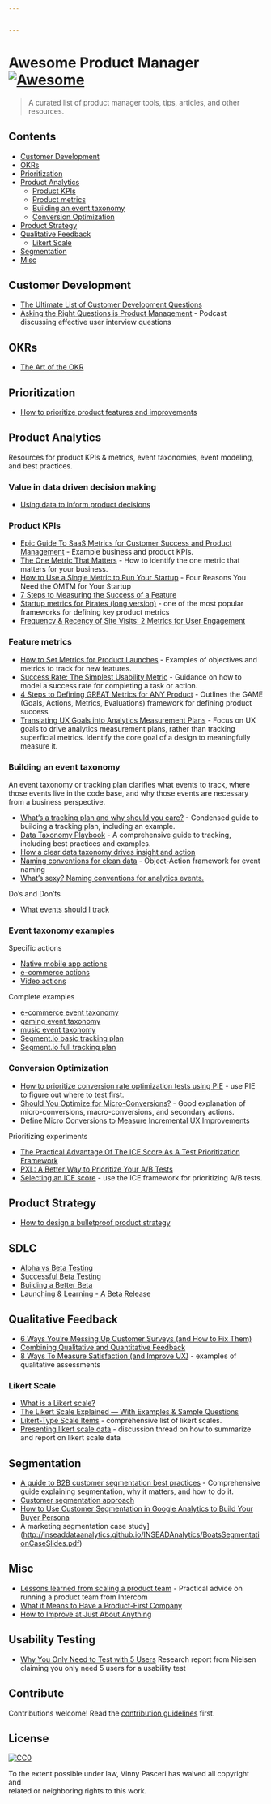 ```yaml
---


---
```


<h1 id="awesome-product-manager-">Awesome Product Manager <a href="https://github.com/sindresorhus/awesome"><img src="https://cdn.rawgit.com/sindresorhus/awesome/d7305f38d29fed78fa85652e3a63e154dd8e8829/media/badge.svg" alt="Awesome"></a></h1>
<blockquote>
<p>A curated list of product manager tools, tips, articles, and other resources.</p>
</blockquote>
<h2 id="contents">Contents</h2>
<ul>
<li><a href="#customer-development">Customer Development</a></li>
<li><a href="#okrs">OKRs</a></li>
<li><a href="#prioritization">Prioritization</a></li>
<li><a href="#product-analytics">Product Analytics</a>
<ul>
<li><a href="#product-kpis">Product KPIs</a></li>
<li><a href="#product-metrics">Product metrics</a></li>
<li><a href="#building-an-event-taxonomy">Building an event taxonomy</a></li>
<li><a href="#conversion-optimization">Conversion Optimization</a></li>
</ul>
</li>
<li><a href="#product-strategy">Product Strategy</a></li>
<li><a href="#qualitative-feedback">Qualitative Feedback</a>
<ul>
<li><a href="#likert-scale">Likert Scale</a></li>
</ul>
</li>
<li><a href="#segmentation">Segmentation</a></li>
<li><a href="#misc">Misc</a></li>
</ul>
<h2 id="customer-development">Customer Development</h2>
<ul>
<li><a href="https://mfishbein.com/the-ultimate-list-of-customer-development-questions/">The Ultimate List of Customer Development Questions</a></li>
<li><a href="https://www.thisisproductmanagement.com/episodes/asking-the-right-questions/">Asking the Right Questions is Product Management</a> - Podcast discussing effective user interview questions</li>
</ul>
<h2 id="okrs">OKRs</h2>
<ul>
<li><a href="http://eleganthack.com/the-art-of-the-okr/">The Art of the OKR</a></li>
</ul>
<h2 id="prioritization">Prioritization</h2>
<ul>
<li><a href="https://medium.com/@freshtilledsoil/how-to-prioritize-product-features-and-improvements-8aea72c8bf27">How to prioritize product features and improvements</a></li>
</ul>
<h2 id="product-analytics">Product Analytics</h2>
<p>Resources for product KPIs &amp; metrics, event taxonomies, event modeling, and best practices.</p>
<h3 id="value-in-data-driven-decision-making">Value in data driven decision making</h3>
<ul>
<li><a href="https://marcabraham.com/2014/08/18/using-data-to-inform-product-decisions/">Using data to inform product decisions</a></li>
</ul>
<h3 id="product-kpis">Product KPIs</h3>
<ul>
<li><a href="https://blog.userlane.com/epic-guide-to-saas-metrics-for-customer-success-and-product-management/">Epic Guide To SaaS Metrics for Customer Success and Product Management</a> - Example business and product KPIs.</li>
<li><a href="http://leananalyticsbook.com/one-metric-that-matters/">The One Metric That Matters</a> - How to identify the one metric that matters for your business.</li>
<li><a href="https://blog.kissmetrics.com/single-startup-metric/">How to Use a Single Metric to Run Your Startup</a> - Four Reasons You Need the OMTM for Your Startup</li>
<li><a href="https://amplitude.com/blog/2016/02/23/steps-measuring-feature/">7 Steps to Measuring the Success of a Feature</a></li>
<li><a href="https://www.slideshare.net/dmc500hats/startup-metrics-for-pirates-long-version">Startup metrics for Pirates (long version)</a> - one of the most popular frameworks for defining key product metrics</li>
<li><a href="https://www.nngroup.com/articles/frequency-recency/?lm=ux-goals-analytics&amp;pt=article">Frequency &amp; Recency of Site Visits: 2 Metrics for User Engagement</a></li>
</ul>
<h3 id="feature-metrics">Feature metrics</h3>
<ul>
<li><a href="https://amplitude.com/blog/2018/01/09/product-metrics/">How to Set Metrics for Product Launches</a> - Examples of objectives and metrics to track for new features.</li>
<li><a href="https://www.nngroup.com/articles/success-rate-the-simplest-usability-metric/">Success Rate: The Simplest Usability Metric</a> - Guidance on how to model a success rate for completing a task or action.</li>
<li><a href="https://hackernoon.com/metrics-game-framework-5e3dce1be8ac">4 Steps to Defining GREAT Metrics for ANY Product</a> - Outlines the GAME (Goals, Actions, Metrics, Evaluations) framework for defining product success</li>
<li><a href="https://www.nngroup.com/articles/ux-goals-analytics/">Translating UX Goals into Analytics Measurement Plans</a> - Focus on UX goals to drive analytics measurement plans, rather than tracking superficial metrics. Identify the core goal of a design to meaningfully measure it.</li>
</ul>
<h3 id="building-an-event-taxonomy">Building an event taxonomy</h3>
<p>An event taxonomy or tracking plan clarifies what events to track, where those events live in the code base, and why those events are necessary from a business perspective.</p>
<ul>
<li><a href="https://segment.com/docs/guides/best-practices/what-s-a-tracking-plan-and-why-should-you-care/">What’s a tracking plan and why should you care?</a> - Condensed guide to building a tracking plan, including an example.</li>
<li><a href="https://amplitude.zendesk.com/hc/en-us/articles/115000465251-Data-Taxonomy-Playbook">Data Taxonomy Playbook</a> - A comprehensive guide to tracking, including best practices and examples.</li>
<li><a href="https://snowplowanalytics.com/blog/2017/01/27/how-a-clear-data-taxonomy-drives-insight-and-action/">How a clear data taxonomy drives insight and action</a></li>
<li><a href="https://segment.com/academy/collecting-data/naming-conventions-for-clean-data/">Naming conventions for clean data</a> - Object-Action framework for event naming</li>
<li><a href="https://medium.com/@pkoullick/whats-sexy-naming-conventions-for-analytics-events-58685e53c8d9">What’s sexy? Naming conventions for analytics events.</a></li>
</ul>
<p>Do’s and Don’ts</p>
<ul>
<li><a href="https://segment.com/docs/guides/sources/what-events-should-i-track/">What events should I track</a></li>
</ul>
<h3 id="event-taxonomy-examples">Event taxonomy examples</h3>
<p>Specific actions</p>
<ul>
<li><a href="https://segment.com/docs/spec/mobile/">Native mobile app actions</a></li>
<li><a href="https://segment.com/docs/spec/ecommerce/v2/">e-commerce actions</a></li>
<li><a href="https://segment.com/docs/spec/video/">Video actions</a></li>
</ul>
<p>Complete examples</p>
<ul>
<li><a href="https://docs.google.com/spreadsheets/d/1wd6aWwvSC91VextcUQKcVFfNa9ksRnHYsxZaocWVg4s/edit?usp=sharing">e-commerce event taxonomy</a></li>
<li><a href="https://docs.google.com/spreadsheets/d/1iGMP3a61g4w1pzh-4uWI41nTgqhyHk8c-xt2uRTaF7g/edit#gid=367769533">gaming event taxonomy</a></li>
<li><a href="https://docs.google.com/spreadsheets/d/1SJ6pFKHqKyp3HLJ_07XUTyNcPuBkE0ILi2fqYxN9LG0/edit#gid=367769533">music event taxonomy</a></li>
<li><a href="https://docs.google.com/spreadsheets/d/111LLWxdf_zQE5a_AajKeB8WpCgFaWKEo-sGMc95HYq0/edit?usp=sharing&amp;__hstc=222691652.f2c5ed50a3a9703ac3be5283918044ad.1436399176206.1437082421955.1437085712408.17&amp;__hssc=222691652.23.1437085712408&amp;__hsfp=2203243415">Segment.io basic tracking plan</a></li>
<li><a href="https://docs.google.com/spreadsheets/d/1CCx7VU1ioHdWsRmMjywOKhoioh_ObR_V6Cp2RZmbA1Y/edit?usp=sharing&amp;__hstc=222691652.f2c5ed50a3a9703ac3be5283918044ad.1436399176206.1437082421955.1437085712408.17&amp;__hssc=222691652.23.1437085712408&amp;__hsfp=2203243415">Segment.io full tracking plan</a></li>
</ul>
<h3 id="conversion-optimization">Conversion Optimization</h3>
<ul>
<li><a href="https://www.widerfunnel.com/how-to-prioritize-conversion-rate-optimization-tests-using-pie/">How to prioritize conversion rate optimization tests using PIE</a> - use PIE to figure out where to test first.</li>
<li><a href="https://conversionxl.com/blog/should-you-optimize-for-micro-conversions/">Should You Optimize for Micro-Conversions?</a> - Good explanation of micro-conversions, macro-conversions, and secondary actions.</li>
<li><a href="https://www.nngroup.com/articles/micro-conversions/">Define Micro Conversions to Measure Incremental UX Improvements</a></li>
</ul>
<p>Prioritizing experiments</p>
<ul>
<li><a href="https://blog.growthhackers.com/the-practical-advantage-of-the-ice-score-as-a-test-prioritization-framework-cdd5f0808d64">The Practical Advantage Of The ICE Score As A Test Prioritization Framework</a></li>
<li><a href="https://conversionxl.com/blog/better-way-prioritize-ab-tests/">PXL: A Better Way to Prioritize Your A/B Tests</a></li>
<li><a href="https://growthhackershelp.zendesk.com/hc/en-us/articles/212386217-Selecting-an-ICE-score">Selecting an ICE score</a> - use the ICE framework for prioritizing A/B tests.</li>
</ul>
<h2 id="product-strategy">Product Strategy</h2>
<ul>
<li><a href="https://blog.usejournal.com/how-to-design-a-bulletproof-product-strategy-f72dfd13e3da">How to design a bulletproof product strategy</a></li>
</ul>
<h2 id="sdlc">SDLC</h2>
<ul>
<li><a href="https://www.guru99.com/alpha-beta-testing-demystified.html">Alpha vs Beta Testing</a></li>
<li><a href="https://www.slideshare.net/centercode/sucessful-beta-testing-2034042">Successful Beta Testing</a></li>
<li><a href="https://pragmaticmarketing.com/resources/articles/building-a-better-beta">Building a Better Beta</a></li>
<li><a href="https://medium.com/the-lean-product-lifecycle/launching-learning-a-beta-release-37f73ba4ac06">Launching &amp; Learning - A Beta Release</a></li>
</ul>
<h2 id="qualitative-feedback">Qualitative Feedback</h2>
<ul>
<li><a href="https://conversionxl.com/blog/customer-surveys/">6 Ways You’re Messing Up Customer Surveys (and How to Fix Them)</a></li>
<li><a href="https://blog.woopra.com/combining-qualitative-and-quantitative-feedback-c6b344552550">Combining Qualitative and Quantitative Feedback</a></li>
<li><a href="https://conversionxl.com/blog/8-ways-to-measure-ux-satisfaction/">8 Ways To Measure Satisfaction (and Improve UX)</a> - examples of qualitative assessments</li>
</ul>
<h3 id="likert-scale">Likert Scale</h3>
<ul>
<li><a href="https://www.surveymonkey.com/mp/likert-scale/">What is a Likert scale?</a></li>
<li><a href="https://www.fieldboom.com/blog/likert-scale/">The Likert Scale Explained — With Examples &amp; Sample Questions</a></li>
<li><a href="http://www.marquette.edu/dsa/assessment/documents/Sample-Likert-Scales.pdf">Likert-Type Scale Items</a> - comprehensive list of likert scales.</li>
<li><a href="https://www.researchgate.net/post/What_is_the_best_way_used_to_present_the_five-point_likert_scale_data_Using_mean_scores_or_using_percentages">Presenting likert scale data</a> - discussion thread on how to summarize and report on likert scale data</li>
</ul>
<h2 id="segmentation">Segmentation</h2>
<ul>
<li><a href="https://labs.openviewpartners.com/customer-segmentation/">A guide to B2B customer segmentation best practices</a> - Comprehensive guide explaining segmentation, why it matters, and how to do it.</li>
<li><a href="https://www.slideshare.net/jhasumit/customer-segmentation-approach">Customer segmentation approach</a></li>
<li><a href="https://medium.com/analytics-for-humans/how-to-use-customer-segmentation-in-google-analytics-to-build-your-buyer-persona-8b464e130336">How to Use Customer Segmentation in Google Analytics to Build Your Buyer Persona</a></li>
<li>A marketing segmentation case study](<a href="http://inseaddataanalytics.github.io/INSEADAnalytics/BoatsSegmentationCaseSlides.pdf">http://inseaddataanalytics.github.io/INSEADAnalytics/BoatsSegmentationCaseSlides.pdf</a>)</li>
</ul>
<h2 id="misc">Misc</h2>
<ul>
<li><a href="https://blog.intercom.com/how-we-build-software/">Lessons learned from scaling a product team</a> - Practical advice on running a product team from Intercom</li>
<li><a href="https://blog.woopra.com/what-it-means-to-have-a-product-first-company-18c12ef3a114">What it Means to Have a Product-First Company</a></li>
<li><a href="https://www.squawkpoint.com/2015/05/plan-do-check-act/">How to Improve at Just About Anything</a></li>
</ul>
<h2 id="usability-testing">Usability Testing</h2>
<ul>
<li><a href="https://www.nngroup.com/articles/why-you-only-need-to-test-with-5-users/">Why You Only Need to Test with 5 Users</a> Research report from Nielsen claiming you only need 5 users for a usability test</li>
</ul>
<h2 id="contribute">Contribute</h2>
<p>Contributions welcome! Read the <a href="contributing.md">contribution guidelines</a> first.</p>
<h2 id="license">License</h2>
<p><a href="http://creativecommons.org/publicdomain/zero/1.0"><img src="http://mirrors.creativecommons.org/presskit/buttons/88x31/svg/cc-zero.svg" alt="CC0"></a></p>
<p>To the extent possible under law, Vinny Pasceri has waived all copyright and<br>
related or neighboring rights to this work.</p>

